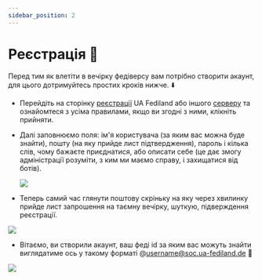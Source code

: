 ```yaml
---
sidebar_position: 2
---
```


# Реєстрація 🙋

Перед тим як влетіти в вечірку федіверсу вам потрібно створити акаунт, для цього дотримуйтесь простих кроків нижче. ⬇️

- Перейдіть на сторінку [реєстрації](https://soc.ua-fediland.de/auth/sign_up) UA Fediland або іншого [серверу](Інстанси) та ознайомтеся з усіма правилами, якщо ви згодні з ними, клікніть прийняти.

- Далі заповнюємо поля: ім'я користувача (за яким вас можна буде знайти), пошту (на яку прийде лист підтвердження), пароль і кілька слів, чому бажаєте приєднатися, або описати себе (це дає змогу адміністрації розуміти, з ким ми маємо справу, і захищатися від ботів).

  ![](/img/reg.webp)

- Теперь самий час глянути поштову скріньку на яку через хвилинку прийде лист запрошення на таємну вечірку, шуткую, підверждення реєстрації.

![](/img/mail.webp)

- Вітаємо, ви створили акаунт, ваш феді id за яким вас можуть знайти виглядатиме ось у такому форматі @[username@soc.ua-fediland.de](mailto:username@soc.ua-fediland.de) 🎉

![](/img/myprof.webp)

